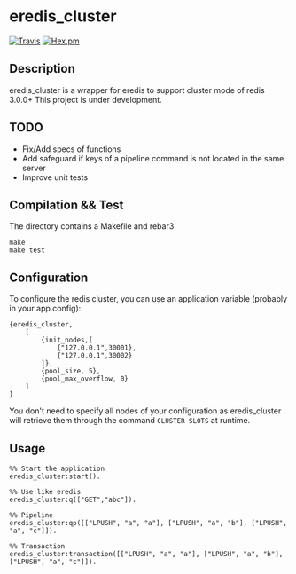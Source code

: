 # eredis_cluster
[![Travis](https://img.shields.io/travis/adrienmo/eredis_cluster.svg?branch=master&style=flat-square)](https://travis-ci.org/adrienmo/eredis_cluster)
[![Hex.pm](https://img.shields.io/hexpm/v/eredis_cluster.svg?style=flat-square)](https://hex.pm/packages/eredis_cluster)

## Description

eredis_cluster is a wrapper for eredis to support cluster mode of redis 3.0.0+
This project is under development.

## TODO

- Fix/Add specs of functions
- Add safeguard if keys of a pipeline command is not located in the same server
- Improve unit tests

## Compilation && Test

The directory contains a Makefile and rebar3

	make
	make test

## Configuration

To configure the redis cluster, you can use an application variable (probably in your app.config):

	{eredis_cluster,
	    [
	        {init_nodes,[
	            {"127.0.0.1",30001},
	            {"127.0.0.1",30002}
	        ]},
	        {pool_size, 5},
	        {pool_max_overflow, 0}
	    ]
	}

You don't need to specify all nodes of your configuration as eredis_cluster will
retrieve them through the command `CLUSTER SLOTS` at runtime.

## Usage

	%% Start the application
	eredis_cluster:start().

	%% Use like eredis
	eredis_cluster:q(["GET","abc"]).

	%% Pipeline
	eredis_cluster:qp([["LPUSH", "a", "a"], ["LPUSH", "a", "b"], ["LPUSH", "a", "c"]]).

	%% Transaction
	eredis_cluster:transaction([["LPUSH", "a", "a"], ["LPUSH", "a", "b"], ["LPUSH", "a", "c"]]).
